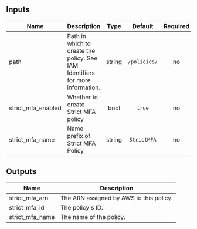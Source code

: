 ## Inputs

| Name | Description | Type | Default | Required |
|------|-------------|:----:|:-----:|:-----:|
| path | Path in which to create the policy. See IAM Identifiers for more information. | string | `/policies/` | no |
| strict_mfa_enabled | Whether to create Strict MFA policy | bool | `true` | no |
| strict_mfa_name | Name prefix of Strict MFA Policy | string | `StrictMFA` | no |

## Outputs

| Name | Description |
|------|-------------|
| strict_mfa_arn | The ARN assigned by AWS to this policy. |
| strict_mfa_id | The policy's ID. |
| strict_mfa_name | The name of the policy. |


